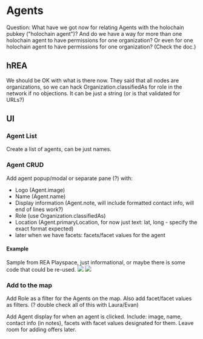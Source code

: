 # Agents

Question: What have we got now for relating Agents with the holochain pubkey ("holochain agent")?  And do we have a way for more than one holochain agent to have permissions for one organization?  Or even for one holochain agent to have permissions for one organization? (Check the doc.)

## hREA

We should be OK with what is there now.  They said that all nodes are organizations, so we can hack Organization.classifiedAs for role in the network if no objections.  It can be just a string (or is that validated for URLs?)

## UI

### Agent List
Create a list of agents, can be just names.

### Agent CRUD
Add agent popup/modal or separate pane (?) with:
* Logo (Agent.image)
* Name (Agent.name)
* Display information (Agent.note, will include formatted contact info, will end of lines work?)
* Role (use Organization.classifiedAs)
* Location (Agent.primaryLocation, for now just text: lat, long - specify the exact format expected)
* later when we have facets: facets/facet values for the agent

#### Example
Sample from REA Playspace, just informational, or maybe there is some code that could be re-used.
![](https://i.imgur.com/ahweAso.png)
![](https://i.imgur.com/oc4rCxH.png)

### Add to the map

Add Role as a filter for the Agents on the map.  Also add facet/facet values as filters. (? double check all of this with Laura/Evan)

Add Agent display for when an agent is clicked.  Include: image, name, contact info (in notes), facets with facet values designated for them.  Leave room for adding offers later.
